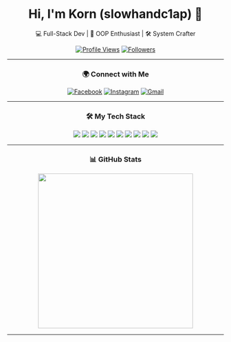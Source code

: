 <div align="center">



<h1>Hi, I'm Korn (slowhandc1ap) 👋</h1>

💻 Full-Stack Dev | 🧠 OOP Enthusiast | 🛠️ System Crafter

[![Profile Views](https://komarev.com/ghpvc/?username=slowhandc1ap&label=Profile+Views)](https://github.com/slowhandc1ap)
[![Followers](https://img.shields.io/github/followers/slowhandc1ap?style=flat-square&logo=github)](https://github.com/slowhandc1ap?tab=followers)

---

### 🌍 Connect with Me

[![Facebook](https://img.shields.io/badge/Facebook-%231877F2.svg?style=for-the-badge&logo=facebook&logoColor=white)](https://www.facebook.com/profile.php?id=100009607621606)
[![Instagram](https://img.shields.io/badge/Instagram-%23E4405F.svg?style=for-the-badge&logo=instagram&logoColor=white)](https://www.instagram.com/ko1r4n/)
[![Gmail](https://img.shields.io/badge/Gmail-D14836?style=for-the-badge&logo=gmail&logoColor=white)](mailto:tanakornit1407@gmail.com)

---

### 🛠️ My Tech Stack

<p align="center">
  <img src="https://img.shields.io/badge/C%23-%23239120.svg?style=for-the-badge&logo=c-sharp&logoColor=white"/>
  <img src="https://img.shields.io/badge/.NET-5C2D91?style=for-the-badge&logo=.net&logoColor=white"/>
  <img src="https://img.shields.io/badge/React-%2320232a.svg?style=for-the-badge&logo=react&logoColor=%2361DAFB"/>
  <img src="https://img.shields.io/badge/JavaScript-%23F7DF1E?style=for-the-badge&logo=javascript&logoColor=black"/>
  <img src="https://img.shields.io/badge/Python-3670A0?style=for-the-badge&logo=python&logoColor=ffdd54"/>
  <img src="https://img.shields.io/badge/PostgreSQL-%23316192.svg?style=for-the-badge&logo=postgresql&logoColor=white"/>
  <img src="https://img.shields.io/badge/PM2-2B037A?style=for-the-badge&logo=pm2&logoColor=white"/>
  <img src="https://img.shields.io/badge/Windows_Server-0078D6?style=for-the-badge&logo=windows&logoColor=white"/>
  <img src="https://img.shields.io/badge/Linux-FCC624?style=for-the-badge&logo=linux&logoColor=black"/>
  <img src="https://img.shields.io/badge/Docker-2496ED?style=for-the-badge&logo=docker&logoColor=white"/>
</p>

---

### 📊 GitHub Stats



  <!-- ขวา: Pie Chart -->
  <div>
    <img height="360em" src="https://github-readme-stats.vercel.app/api/top-langs/?username=slowhandc1ap&layout=pie&hide=Jupyter%20Notebook&theme=tokyonight" />
  </div>

</div>


---




</div>
